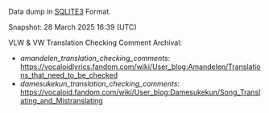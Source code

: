 Data dump in [SQLITE3](https://www.sqlite.org) Format.

Snapshot: 28 March 2025 16:39 (UTC)


VLW & VW Translation Checking Comment Archival:
* *amandelen_translation_checking_comments*: https://vocaloidlyrics.fandom.com/wiki/User_blog:Amandelen/Translations_that_need_to_be_checked
* *damesukekun_translation_checking_comments*: https://vocaloid.fandom.com/wiki/User_blog:Damesukekun/Song_Translating_and_Mistranslating